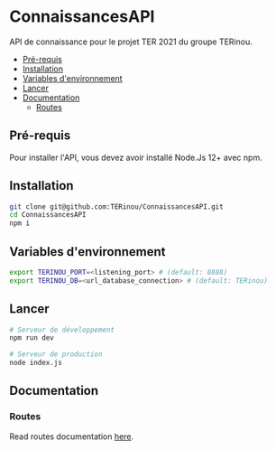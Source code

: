 # ConnaissancesAPI
API de connaissance pour le projet TER 2021 du groupe TERinou.

* [Pré-requis](#pré-requis)
* [Installation](#installation)
* [Variables d'environnement](#variables-denvironnement)
* [Lancer](#lancer)
* [Documentation](#documentation)
  * [Routes](#routes)


## Pré-requis
Pour installer l'API, vous devez avoir installé Node.Js 12+ avec npm.

## Installation
```bash
git clone git@github.com:TERinou/ConnaissancesAPI.git
cd ConnaissancesAPI
npm i
```

## Variables d'environnement
```bash
export TERINOU_PORT=<listening_port> # (default: 8888)
export TERINOU_DB=<url_database_connection> # (default: TERinou)
```

## Lancer
```bash
# Serveur de développement
npm run dev

# Serveur de production
node index.js
```

## Documentation

### Routes

Read routes documentation [here](Documentation.md).
